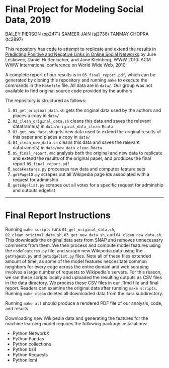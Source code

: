 # Final Project for Modeling Social Data, 2019

BAILEY PIERSON (bp2471) 
SAMEER JAIN (sj2736) 
TANMAY CHOPRA (tc2897)

This repository has code to attempt to replicate and extend the results in [Predicting Positive and Negative Links in Online Social Networks](www.arxiv.org/abs/1003.2429) by Jure Leskovec, Daniel Huttenlocher, and Jone Kleinberg, WWW 2010: ACM WWW International conference on World Wide Web, 2010.

A complete report of our results is in `05_final_report.pdf`, which can be generated by cloning this repository and running `make` to execute the commands in the `Makefile` file. All data are in `data/`. Our group was not available to find original source code provided by the authors.

The repository is structured as follows:

1. `01_get_original_data.sh` gets the original data used by the authors and places a copy in `data/`
2. `02_clean_original_data.sh` cleans this data and saves the relevant dataframe(s) in `data/original_data_clean.Rdata`
3. `03_get_new_data.sh` gets new data used to extend the original results of this paper and places a copy in `data/`
4. `04_clean_new_data.sh` cleans this data and saves the relevant dataframe(s) in `data/new_data_clean.Rdata`
5. `05_final_report.Rmd` analysis both the original and new data to replicate and extend the results of the original paper, and produces the final report `05_final_report.pdf`
6. `nodeFeatures.py` processes raw data and computes feature sets
7. `getPageID.py` scrapes out all Wikipedia page ids associated with a request for adminship
8. `getEdgelist.py` scrapes out all votes for a specific request for adminship and outputs edgelist

----

# Final Report Instructions

Running `make scripts` runs `01_get_original_data.sh`, `02_clean_original_data.sh`, `03_get_new_data.sh`, and `04_clean_new_data.sh`. This downloads the original data sets from SNAP and removes unnecessary comments from them. We then process and compute model features using the `nodeFeatures.py` file, and scrape new Wikipedia data using the `getPageID.py` and `getEdgelist.py` files. Note all of these files extended amount of time, as some of the model features neccesitate common neighbors for every edge across the entire domain and web scraping involves a large number of requests to Wikipedia's servers. For this reason, we ran these scripts locally and uploaded the resulting outputs as CSV files in the data directory. We process these CSV files in our .Rmd file and final report. Readers can examine the original data after running `make scripts`. Running `make clean` deletes all downloaded data from the `data` subdirectory.  

Running `make all` should produce a rendered PDF file of our analysis, code, and results. 

Downloading new Wikipedia data and generating the features for the machine learning model requires the following package installations: 

- Python NetworkX
- Python Pandas
- Python collections
- Python bs4 
- Python Requests
- Python lxml


